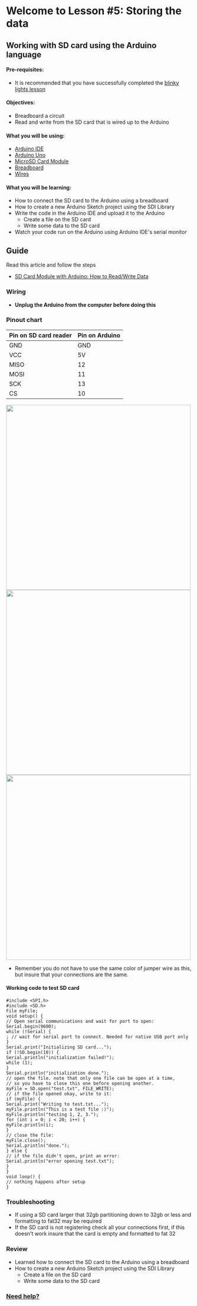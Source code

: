 # Welcome to Lesson #5: Storing the data

## Working with SD card using the Arduino language

#### Pre-requisites:
- It is recommended that you have successfully completed the [blinky lights lesson](/c/arduino/lesson1/)


#### Objectives:
- Breadboard a circuit
- Read and write from the SD card that is wired up to the Arduino 


#### What you will be using:
- [Arduino IDE](https://github.com/StateFarm-STEM/hablogger/blob/main/c/arduino/lesson6/screenshots/arduino-ide.png)
- [Arduino Uno](https://github.com/StateFarm-STEM/hablogger/blob/main/c/arduino/lesson6/screenshots/arduino-uno-r3.png)
- [MicroSD Card Module](https://github.com/StateFarm-STEM/hablogger/blob/main/c/arduino/lesson6/screenshots/bmp180.png)
- [Breadboard](https://github.com/StateFarm-STEM/hablogger/blob/main/c/arduino/lesson6/screenshots/breadboard.png)
- [Wires](https://github.com/StateFarm-STEM/hablogger/blob/main/c/arduino/lesson3/screenshots/1956-02.jpg)

#### What you will be learning:
- How to connect the SD card to the Arduino using a breadboard
- How to create a new Arduino Sketch project using the SDI Library
- Write the code in the Arduino IDE and upload it to the Arduino
  - Create a file on the SD card
  - Write some data to the SD card
- Watch your code run on the Arduino using Arduino IDE's serial monitor

## Guide
Read this article  and follow the steps
- [SD Card Module with Arduino: How to Read/Write Data](https://create.arduino.cc/projecthub/electropeak/sd-card-module-with-arduino-how-to-read-write-data-37f390)
### Wiring
- **Unplug the Arduino from the computer before doing this**

### Pinout chart
Pin on SD card reader | Pin on Arduino  
------ | ------
GND   | GND  
VCC   | 5V  
MISO   | 12  
MOSI   | 11  
SCK   | 13  
CS   | 10  


<img src=https://github.com/StateFarm-STEM/hablogger/blob/main/c/arduino/lesson5/screenshots/SDCardSIDE.jpg width="500" >
<img src=https://github.com/StateFarm-STEM/hablogger/blob/main/c/arduino/lesson5/screenshots/ArduinoSdcard1.jpg width="500" >
<img src=https://github.com/StateFarm-STEM/hablogger/blob/main/c/arduino/lesson5/screenshots/ArduinoSDcard2.jpg width="500" >

- Remember you do not have to use the same color of jumper wire as this, but insure that your connections are the same. 

#### Working code to test SD card
```
#include <SPI.h>
#include <SD.h>
File myFile;
void setup() {
// Open serial communications and wait for port to open:
Serial.begin(9600);
while (!Serial) {
; // wait for serial port to connect. Needed for native USB port only
}
Serial.print("Initializing SD card...");
if (!SD.begin(10)) {
Serial.println("initialization failed!");
while (1);
}
Serial.println("initialization done.");
// open the file. note that only one file can be open at a time,
// so you have to close this one before opening another.
myFile = SD.open("test.txt", FILE_WRITE);
// if the file opened okay, write to it:
if (myFile) {
Serial.print("Writing to test.txt...");
myFile.println("This is a test file :)");
myFile.println("testing 1, 2, 3.");
for (int i = 0; i < 20; i++) {
myFile.println(i);
}
// close the file:
myFile.close();
Serial.println("done.");
} else {
// if the file didn't open, print an error:
Serial.println("error opening test.txt");
}
}
void loop() {
// nothing happens after setup
}

```


### Troubleshooting
- If using a SD card larger that 32gb partitioning down to 32gb or less and formatting to fat32 may be required
- If the SD card is not registering check all your connections first, if this doesn't work insure that the card is empty and formatted to fat 32


### Review
- Learned how to connect the SD card to the Arduino using a breadboard
- How to create a new Arduino Sketch project using the SDI Library
  - Create a file on the SD card
  - Write some data to the SD card

### [Need help?](https://github.com/StateFarm-STEM/pyinthesky#need-some-help)

